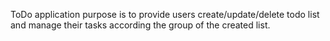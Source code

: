ToDo application purpose is to provide users create/update/delete todo list and manage their tasks according the group of the created list.
